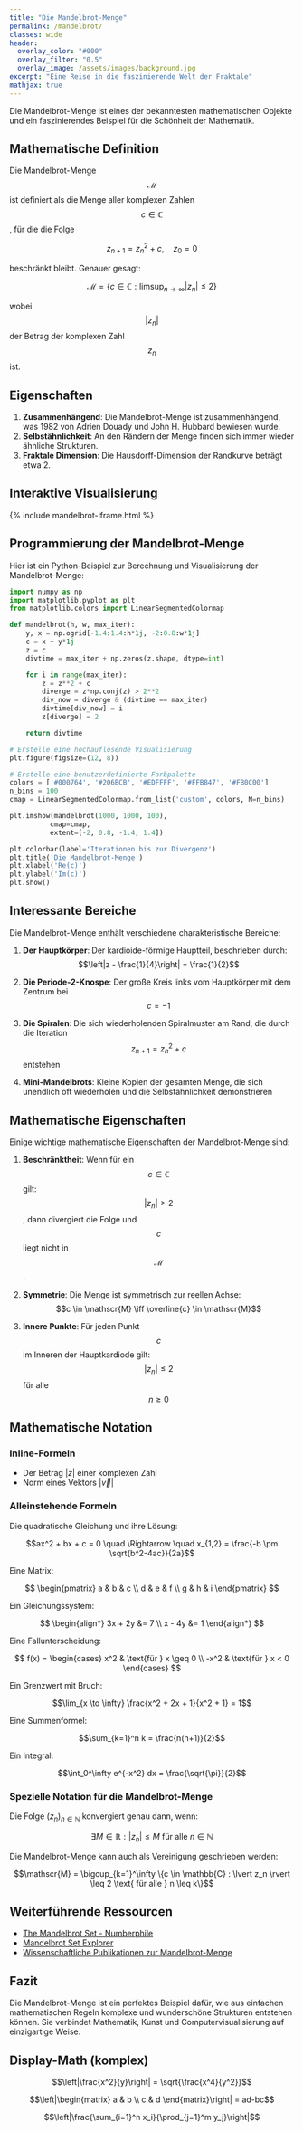 ```yaml
---
title: "Die Mandelbrot-Menge"
permalink: /mandelbrot/
classes: wide
header:
  overlay_color: "#000"
  overlay_filter: "0.5"
  overlay_image: /assets/images/background.jpg
excerpt: "Eine Reise in die faszinierende Welt der Fraktale"
mathjax: true
---
```


Die Mandelbrot-Menge ist eines der bekanntesten mathematischen Objekte und ein faszinierendes Beispiel für die Schönheit der Mathematik.

## Mathematische Definition

Die Mandelbrot-Menge $$\mathscr{M}$$ ist definiert als die Menge aller komplexen Zahlen $$c \in \mathbb{C}$$, für die die Folge

$$z_{n+1} = z_n^2 + c, \quad z_0 = 0$$

beschränkt bleibt. Genauer gesagt:

$$\mathscr{M} = \{c \in \mathbb{C} : \limsup_{n \to \infty} \lvert z_n \rvert \leq 2\}$$

wobei $$\lvert z_n \rvert$$ der Betrag der komplexen Zahl $$z_n$$ ist.

## Eigenschaften

1. **Zusammenhängend**: Die Mandelbrot-Menge ist zusammenhängend, was 1982 von Adrien Douady und John H. Hubbard bewiesen wurde.
2. **Selbstähnlichkeit**: An den Rändern der Menge finden sich immer wieder ähnliche Strukturen.
3. **Fraktale Dimension**: Die Hausdorff-Dimension der Randkurve beträgt etwa 2.

## Interaktive Visualisierung

{% include mandelbrot-iframe.html %}

## Programmierung der Mandelbrot-Menge

Hier ist ein Python-Beispiel zur Berechnung und Visualisierung der Mandelbrot-Menge:

```python
import numpy as np
import matplotlib.pyplot as plt
from matplotlib.colors import LinearSegmentedColormap

def mandelbrot(h, w, max_iter):
    y, x = np.ogrid[-1.4:1.4:h*1j, -2:0.8:w*1j]
    c = x + y*1j
    z = c
    divtime = max_iter + np.zeros(z.shape, dtype=int)

    for i in range(max_iter):
        z = z**2 + c
        diverge = z*np.conj(z) > 2**2
        div_now = diverge & (divtime == max_iter)
        divtime[div_now] = i
        z[diverge] = 2

    return divtime

# Erstelle eine hochauflösende Visualisierung
plt.figure(figsize=(12, 8))

# Erstelle eine benutzerdefinierte Farbpalette
colors = ['#000764', '#206BCB', '#EDFFFF', '#FFB847', '#FB0C00']
n_bins = 100
cmap = LinearSegmentedColormap.from_list('custom', colors, N=n_bins)

plt.imshow(mandelbrot(1000, 1000, 100),
          cmap=cmap,
          extent=[-2, 0.8, -1.4, 1.4])

plt.colorbar(label='Iterationen bis zur Divergenz')
plt.title('Die Mandelbrot-Menge')
plt.xlabel('Re(c)')
plt.ylabel('Im(c)')
plt.show()
```

## Interessante Bereiche

Die Mandelbrot-Menge enthält verschiedene charakteristische Bereiche:

1. **Der Hauptkörper**: Der kardioide-förmige Hauptteil, beschrieben durch:
   $$\left|z - \frac{1}{4}\right| = \frac{1}{2}$$

2. **Die Periode-2-Knospe**: Der große Kreis links vom Hauptkörper mit dem Zentrum bei $$c = -1$$

3. **Die Spiralen**: Die sich wiederholenden Spiralmuster am Rand, die durch die Iteration
   $$z_{n+1} = z_n^2 + c$$ entstehen

4. **Mini-Mandelbrots**: Kleine Kopien der gesamten Menge, die sich unendlich oft wiederholen und die Selbstähnlichkeit demonstrieren

## Mathematische Eigenschaften

Einige wichtige mathematische Eigenschaften der Mandelbrot-Menge sind:

1. **Beschränktheit**: Wenn für ein $$c \in \mathbb{C}$$ gilt: $$\lvert z_n \rvert > 2$$, dann divergiert die Folge und $$c$$ liegt nicht in $$\mathscr{M}$$.

2. **Symmetrie**: Die Menge ist symmetrisch zur reellen Achse:
   $$c \in \mathscr{M} \iff \overline{c} \in \mathscr{M}$$

3. **Innere Punkte**: Für jeden Punkt $$c$$ im Inneren der Hauptkardiode gilt:
   $$\lvert z_n \rvert \leq 2$$ für alle $$n \geq 0$$

## Mathematische Notation

### Inline-Formeln

- Der Betrag $\lvert z \rvert$ einer komplexen Zahl
- Norm eines Vektors $\lvert \vec{v} \rvert$

### Alleinstehende Formeln

Die quadratische Gleichung und ihre Lösung:

$$ax^2 + bx + c = 0 \quad \Rightarrow \quad x_{1,2} = \frac{-b \pm \sqrt{b^2-4ac}}{2a}$$

Eine Matrix:

$$
\begin{pmatrix}
a & b & c \\
d & e & f \\
g & h & i
\end{pmatrix}
$$

Ein Gleichungssystem:

$$
\begin{align*}
3x + 2y &= 7 \\
x - 4y &= 1
\end{align*}
$$

Eine Fallunterscheidung:

$$
f(x) = \begin{cases}
x^2 & \text{für } x \geq 0 \\
-x^2 & \text{für } x < 0
\end{cases}
$$

Ein Grenzwert mit Bruch:

$$\lim_{x \to \infty} \frac{x^2 + 2x + 1}{x^2 + 1} = 1$$

Eine Summenformel:

$$\sum_{k=1}^n k = \frac{n(n+1)}{2}$$

Ein Integral:

$$\int_0^\infty e^{-x^2} dx = \frac{\sqrt{\pi}}{2}$$

### Spezielle Notation für die Mandelbrot-Menge

Die Folge $(z_n)_{n \in \mathbb{N}}$ konvergiert genau dann, wenn:

$$\exists M \in \mathbb{R}: \lvert z_n \rvert \leq M \text{ für alle } n \in \mathbb{N}$$

Die Mandelbrot-Menge kann auch als Vereinigung geschrieben werden:

$$\mathscr{M} = \bigcup_{k=1}^\infty \{c \in \mathbb{C} : \lvert z_n \rvert \leq 2 \text{ für alle } n \leq k\}$$

## Weiterführende Ressourcen

- [The Mandelbrot Set - Numberphile](https://www.youtube.com/watch?v=NGMRB4O922I)
- [Mandelbrot Set Explorer](https://mandel.gart.nz/)
- [Wissenschaftliche Publikationen zur Mandelbrot-Menge](https://arxiv.org/search/?query=mandelbrot+set&searchtype=all)

## Fazit

Die Mandelbrot-Menge ist ein perfektes Beispiel dafür, wie aus einfachen mathematischen Regeln komplexe und wunderschöne Strukturen entstehen können. Sie verbindet Mathematik, Kunst und Computervisualisierung auf einzigartige Weise.

## Display-Math (komplex)

$$\left|\frac{x^2}{y}\right| = \sqrt{\frac{x^4}{y^2}}$$

$$\left|\begin{matrix} 
a & b \\
c & d
\end{matrix}\right| = ad-bc$$

$$\left|\frac{\sum_{i=1}^n x_i}{\prod_{j=1}^m y_j}\right|$$
